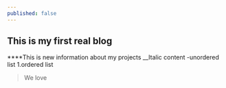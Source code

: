 ```yaml
---
published: false
---
```

## This is my first real blog
****This is new information about my projects
__Italic content
-unordered list
1.ordered list
>We love 
